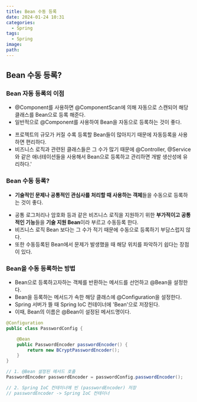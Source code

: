 ```yaml
---
title: Bean 수동 등록
date: 2024-01-24 10:31
categories:
  - Spring
tags:
  - Spring
image: 
path:
---
```


## Bean 수동 등록?
### Bean 자동 등록의 이점
- @Component를 사용하면 @ComponentScan에 의해 자동으로 스캔되어 해당 클래스를 Bean으로 등록 해준다.
- 일반적으로 @Component를 사용하여 Bean을 자동으로 등록하는 것이 좋다.
+ 프로젝트의 규모가 커질 수록 등록할 Bean들이 많아지기 때문에 자동등록을 사용하면 편리하다.
+ 비즈니스 로직과 관련된 클래스들은 그 수가 많기 때문에 @Controller, @Service와 같은 애너테이션들을 사용해서 Bean으로 등록하고 관리하면 개발 생산성에 유리하다.'

### Bean 수동 등록?
- **기술적인 문제나 공통적인 관심사를 처리할 때 사용하는 객체**들을 수동으로 등록하는 것이 좋다.
+ 공통 로그처리나 암호화 등과 같은 비즈니스 로직을 지원하기 위한 **부가적이고 공통적인 기능**들을 **기술 지원 Bean**이라 부르고 수동등록 한다.
+ 비즈니스 로직 Bean 보다는 그 수가 적기 때문에 수동으로 등록하기 부담스럽지 않다.
+ 또한 수동등록된 Bean에서 문제가 발생했을 때 해당 위치를 파악하기 쉽다는 장점이 있다.

### Bean을 수동 등록하는 방법
- Bean으로 등록하고자하는 객체를 반환하는 메서드를 선언하고 @Bean을 설정한다.
- Bean을 등록하는 메서드가 속한 해당 클래스에 @Configuration을 설정한다.
- Spring 서버가 뜰 때 Spring IoC 컨테이너에 'Bean'으로 저장된다.
- 이때, Bean의 이름은 @Bean이 설정된 메서드명이다.

```java
@Configuration
public class PasswordConfig {

    @Bean
    public PasswordEncoder passwordEncoder() {
        return new BCryptPasswordEncoder();
    }
}

// 1. @Bean 설정된 메서드 호출
PasswordEncoder passwordEncoder = passwordConfig.passwordEncoder();

// 2. Spring IoC 컨테이너에 빈 (passwordEncoder) 저장
// passwordEncoder -> Spring IoC 컨테이너
```